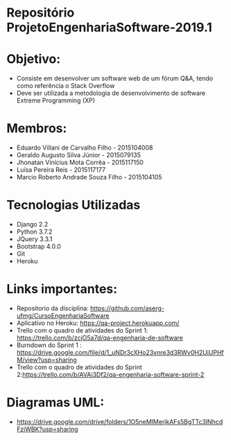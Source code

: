# Repositório ProjetoEngenhariaSoftware-2019.1

# Objetivo: 
- Consiste em desenvolver um software web de um fórum Q&A, tendo como referência o Stack Overflow
- Deve ser utilizada a metodologia de desenvolvimento de software Extreme Programming (XP)

# Membros: 
- Eduardo Villani de Carvalho Filho - 2015104008
- Geraldo Augusto Silva Júnior - 2015079135
- Jhonatan Vinícius Mota Corrêa - 2015117150
- Luísa Pereira Reis - 2015117177
- Marcio Roberto Andrade Souza Filho - 2015104105

# Tecnologias Utilizadas
- Django 2.2
- Python 3.7.2
- JQuery 3.3.1
- Bootstrap 4.0.0
- Git
- Heroku

# Links importantes:
- Repositorio da disciplina: https://github.com/aserg-ufmg/CursoEngenhariaSoftware
- Aplicativo no Heroku: https://qa-project.herokuapp.com/
- Trello com o quadro de atividades do Sprint 1: https://trello.com/b/zcjO5a7d/qa-engenharia-de-software
- Burndown do Sprint 1 : https://drive.google.com/file/d/1_uNDr3cXHo23vnre3d3RWv0H2UiUPHfM/view?usp=sharing
- Trello com o quadro de atividades do Sprint 2:https://trello.com/b/AVAi3Df2/qa-engenharia-software-sprint-2

# Diagramas UML:
- https://drive.google.com/drive/folders/1O5neMlMerjkAFs5BgTTc3lNhcdFzjWBK?usp=sharing
